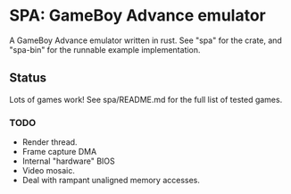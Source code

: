 # SPA: GameBoy Advance emulator
A GameBoy Advance emulator written in rust. See "spa" for the crate, and "spa-bin" for the runnable example implementation.

## Status
Lots of games work! See spa/README.md for the full list of tested games.

### TODO
- Render thread.
- Frame capture DMA
- Internal "hardware" BIOS
- Video mosaic.
- Deal with rampant unaligned memory accesses.
